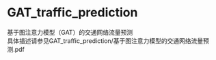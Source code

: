 # GAT_traffic_prediction
基于图注意力模型（GAT）的交通网络流量预测    
具体描述请参见GAT_traffic_prediction/基于图注意力模型的交通网络流量预测.pdf
